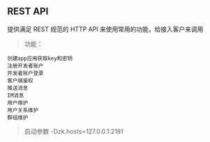 ## REST API

提供满足 REST 规范的 HTTP API 来使用常用的功能，给接入客户来调用

>功能：

    创建app应用获取key和密钥
    注册开发者账户
    开发者账户登录
    客户端鉴权
    推送消息
    IM消息
    用户维护
    用户关系维护
    群组维护
    
>启动参数 -Dzk.hosts=127.0.0.1:2181